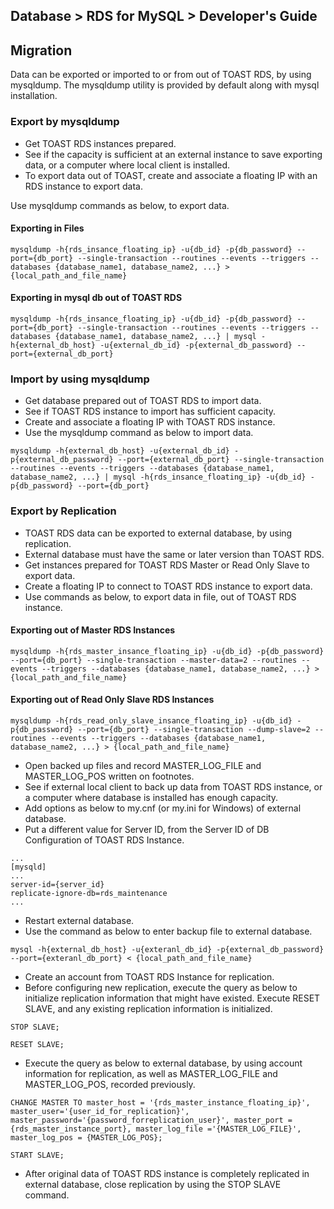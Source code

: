 ## Database > RDS for MySQL > Developer's Guide

## Migration 

Data can be exported or imported to or from out of TOAST RDS, by using mysqldump. The mysqldump utility is provided by default along with mysql installation. 

### Export by mysqldump 

* Get TOAST RDS instances prepared. 
* See if the capacity is sufficient at an external instance to save exporting data, or a computer where local client is installed.  
* To export data out of TOAST, create and associate a floating IP with an RDS instance to export data. 

Use mysqldump commands as below, to export data. 

####  Exporting in Files 
```
mysqldump -h{rds_insance_floating_ip} -u{db_id} -p{db_password} --port={db_port} --single-transaction --routines --events --triggers --databases {database_name1, database_name2, ...} > {local_path_and_file_name}
```

#### Exporting in mysql db out of TOAST RDS
```
mysqldump -h{rds_insance_floating_ip} -u{db_id} -p{db_password} --port={db_port} --single-transaction --routines --events --triggers --databases {database_name1, database_name2, ...} | mysql -h{external_db_host} -u{external_db_id} -p{external_db_password} --port={external_db_port}
```

### Import by using mysqldump 

* Get database prepared out of TOAST RDS to import data. 
* See if TOAST RDS instance to import has sufficient capacity. 
* Create and associate a floating IP with TOAST RDS instance.  
* Use the mysqldump command as below to import data. 

```
mysqldump -h{external_db_host} -u{external_db_id} -p{external_db_password} --port={external_db_port} --single-transaction --routines --events --triggers --databases {database_name1, database_name2, ...} | mysql -h{rds_insance_floating_ip} -u{db_id} -p{db_password} --port={db_port} 
```

### Export by Replication 

* TOAST RDS data can be exported to external database, by using replication. 
* External database must have the same or later version than TOAST RDS. 
* Get instances prepared for TOAST RDS Master or Read Only Slave to export data. 
* Create a floating IP to connect to TOAST RDS instance to export data. 
* Use commands as below, to export data in file, out of TOAST RDS instance.  

#### Exporting out of Master RDS Instances 

```
mysqldump -h{rds_master_insance_floating_ip} -u{db_id} -p{db_password} --port={db_port} --single-transaction --master-data=2 --routines --events --triggers --databases {database_name1, database_name2, ...} > {local_path_and_file_name}
```

#### Exporting out of Read Only Slave RDS Instances 

```
mysqldump -h{rds_read_only_slave_insance_floating_ip} -u{db_id} -p{db_password} --port={db_port} --single-transaction --dump-slave=2 --routines --events --triggers --databases {database_name1, database_name2, ...} > {local_path_and_file_name}
```

* Open backed up files and record MASTER_LOG_FILE and MASTER_LOG_POS written on footnotes. 
* See if external local client to back up data from TOAST RDS instance, or a computer where database is installed has enough capacity. 
* Add options as below to my.cnf (or my.ini for Windows) of external database.  
* Put a different value for Server ID, from the Server ID of DB Configuration of TOAST RDS Instance. 

```
...
[mysqld]
...
server-id={server_id}
replicate-ignore-db=rds_maintenance
...
```

* Restart external database. 
* Use the command as below to enter backup file to external database. 

```
mysql -h{external_db_host} -u{exteranl_db_id} -p{external_db_password} --port={exteranl_db_port} < {local_path_and_file_name}
```

* Create an account from TOAST RDS Instance for replication. 
* Before configuring new replication, execute the query as below to initialize replication information that might have existed. Execute RESET SLAVE, and any existing replication information is initialized. 

```
STOP SLAVE;

RESET SLAVE;
```

* Execute the query as below to external database, by using account information for replication, as well as MASTER_LOG_FILE and MASTER_LOG_POS, recorded previously. 

```
CHANGE MASTER TO master_host = '{rds_master_instance_floating_ip}', master_user='{user_id_for_replication}', master_password='{password_forreplication_user}', master_port ={rds_master_instance_port}, master_log_file ='{MASTER_LOG_FILE}', master_log_pos = {MASTER_LOG_POS};

START SLAVE;
```

* After original data of TOAST RDS instance is completely replicated in external database, close replication by using the STOP SLAVE command. 